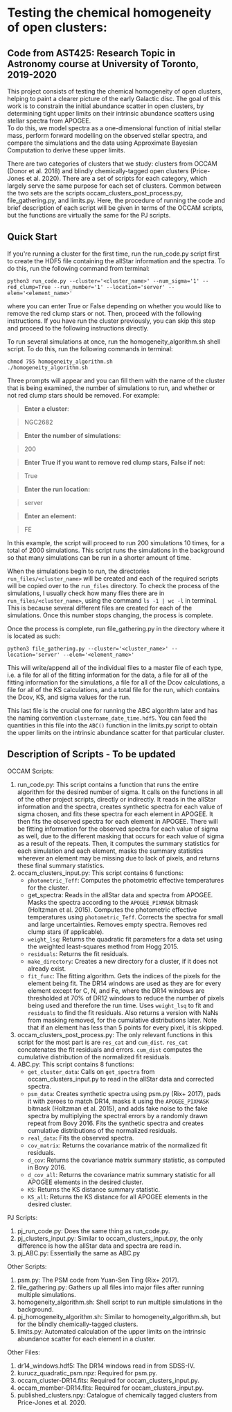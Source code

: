 # Testing the chemical homogeneity of open clusters: 
## Code from AST425: Research Topic in Astronomy course at University of Toronto, 2019-2020

This project consists of testing the chemical homogeneity of open clusters, helping to paint a clearer picture of the 
early Galactic disc.  The goal of this work is to constrain the initial abundance scatter in open clusters, by 
determining tight upper limits on their intrinsic abundance scatters using stellar spectra from APOGEE.  
To do this, we model spectra as a one-dimensional function of initial stellar mass, perform forward modelling on the 
observed stellar spectra, and compare the simulations and the data using Approximate Bayesian Computation to derive 
these upper limits.

There are two categories of clusters that we study: clusters from OCCAM (Donor et al. 2018) and blindly
chemically-tagged open clusters (Price-Jones et al. 2020).  There are a set of scripts for each category, which largely
serve the same purpose for each set of clusters.  Common between the two sets are the scripts 
occam_clusters_post_process.py, file_gathering.py, and limits.py.  Here, the procedure of running the code and brief 
description of each script will be given in terms of the OCCAM scripts, but the functions are virtually the same for 
the PJ scripts.

## Quick Start
If you're running a cluster for the first time, run the run_code.py script first to create the HDF5 file containing the
allStar information and the spectra.  To do this, run the following command from terminal:

`python3 run_code.py --cluster='<cluster_name>' --num_sigma='1' --red_clump=True --run_number='1' --location='server' --elem='<element_name>'`

where you can enter True or False depending on whether you would like to remove the red clump stars or not.  Then, 
proceed with the following instructions.  If you have run the cluster previously, you can skip this step and proceed
to the following instructions directly.

To run several simulations at once, run the homogeneity_algorithm.sh shell script.  To do this, run the following
commands in terminal:

```
chmod 755 homogeneity_algorithm.sh
./homogeneity_algorithm.sh
```

Three prompts will appear and you can fill them with the name of the cluster that is being examined, the number of 
simulations to run, and whether or not red clump stars should be removed.  For example:
> **Enter a cluster**:

> NGC2682

> **Enter the number of simulations**:

> 200

> **Enter True if you want to remove red clump stars, False if not:**

> True

> **Enter the run location:**

> server

> **Enter an element:**

> FE

In this example, the script will proceed to run 200 simulations 10 times, for a total of 2000 simulations.  This script
runs the simulations in the background so that many simulations can be run in a shorter amount of time.  

When the simulations begin to run, the directories `run_files/<cluster_name>` will be created and each of the required 
scripts will be copied over to the `run_files` directory.  To check the process of the simulations, I usually check 
how many files there are in `run_files/<cluster_name>`, using the command `ls -1 | wc -l` in terminal.  This is 
because several different files are created for each of the simulations.  Once this number stops changing, the process
is complete.

Once the process is complete, run file_gathering.py in the directory where it is located as such:

`python3 file_gathering.py --cluster='<cluster_name>' --location='server' --elem='<element_name>'`

This will write/append all of the individual files to a master file of each type, i.e. a file for all of the fitting
information for the data, a file for all of the fitting information for the simulations, a file for all of the Dcov
calculations, a file for all of the KS calculations, and a total file for the run, which contains the Dcov, KS, and 
sigma values for the run.  

This last file is the crucial one for running the ABC algorithm later and has the naming convention 
`clustername_date_time.hdf5`.  You can feed the quantities in this file into the `ABC()` function in the limits.py
script to obtain the upper limits on the intrinsic abundance scatter for that particular cluster.

## Description of Scripts - To be updated 
OCCAM Scripts:
1. run_code.py: This script contains a function that runs the entire algorithm for the desired number of sigma.  It 
calls on the functions in all of the other project scripts, directly or indirectly.  It reads in the allStar information
and the spectra, creates synthetic spectra for each value of sigma chosen, and fits these spectra for each element in 
APOGEE.  It then fits the observed spectra for each element in APOGEE.  There will be fitting information for the 
observed spectra for each value of sigma as well, due to the different masking that occurs for each value of sigma as a
result of the repeats.  Then, it computes the summary statistics for each simulation and each element, masks the 
summary statistics wherever an element may be missing due to lack of pixels, and returns these final summary 
statistics.
2. occam_clusters_input.py: This script contains 6 functions:
	* `photometric_Teff`: Computes the photometric effective temperatures for the cluster.
	* get_spectra: Reads in the allStar data and spectra from APOGEE.  Masks the spectra according to the 
	`APOGEE_PIXMASK` bitmask (Holtzman et al. 2015).  Computes the photometric effective temperatures using 
	`photometric_Teff`.  Corrects the spectra for small and large uncertainties.  Removes empty spectra.  Removes red 
	clump stars (if applicable). 
	* `weight_lsq`: Returns the quadratic fit parameters for a data set using the weighted least-squares method from 
	Hogg 2015. 
	* `residuals`: Returns the fit residuals.
	* `make_directory`: Creates a new directory for a cluster, if it does not already exist.
	* `fit_func`: The fitting algorithm.  Gets the indices of the pixels for the element being fit.  The DR14 windows
	are used as they are for every element except for C, N, and Fe, where the DR14 windows are thresholded at 70% of 
	DR12 windows to reduce the number of pixels being used and therefore the run time.  Uses `weight_lsq` to fit and 
	`residuals` to find the fit residuals.  Also returns a version with NaNs from masking removed, for the 
	cumulative distributions later.  Note that if an element has less than 5 points for every pixel, it is skipped.
3. occam_clusters_post_process.py: The only relevant functions in this script for the most part is are `res_cat` and
`cum_dist`.  `res_cat` concatenates the fit residuals and errors.  `cum_dist` computes the cumulative distribution of
the normalized fit residuals.
4. ABC.py: This script contains 8 functions:
	* `get_cluster_data`: Calls on `get_spectra` from occam_clusters_input.py to read in the allStar data and corrected
	spectra.
	* `psm_data`: Creates synthetic spectra using psm.py (Rix+ 2017), pads it with zeroes to match DR14, masks it using
	the `APOGEE_PIXMASK` bitmask (Holtzman et al. 2015), and adds fake noise to the fake spectra by multiplying the 
	spectral errors by a randomly drawn repeat from Bovy 2016.  Fits the synthetic spectra and creates cumulative
	distributions of the normalized residuals.
	* `real_data`: Fits the observed spectra.
	* `cov_matrix`: Returns the covariance matrix of the normalized fit residuals.
	* `d_cov`: Returns the covariance matrix summary statistic, as computed in Bovy 2016.
	* `d_cov_all`: Returns the covariance matrix summary statistic for all APOGEE elements in the desired cluster.
	* `KS`: Returns the KS distance summary statistic.
	* `KS_all`: Returns the KS distance for all APOGEE elements in the desired cluster.

PJ Scripts:
1. pj_run_code.py: Does the same thing as run_code.py.
2. pj_clusters_input.py: Similar to occam_clusters_input.py, the only difference is how the allStar data and spectra
are read in.
3. pj_ABC.py: Essentially the same as ABC.py

Other Scripts: 
1. psm.py: The PSM code from Yuan-Sen Ting (Rix+ 2017).
2. file_gathering.py: Gathers up all files into major files after running multiple simulations.
3. homogeneity_algorithm.sh: Shell script to run multiple simulations in the background.
4. pj_homogeneity_algorithm.sh: Similar to homogeneity_algorithm.sh, but for the blindly chemically-tagged clusters.
5. limits.py: Automated calculation of the upper limits on the intrinsic abundance scatter for each element in a 
cluster.

Other Files:
1. dr14_windows.hdf5: The DR14 windows read in from SDSS-IV.
2. kurucz_quadratic_psm.npz: Required for psm.py.
3. occam_cluster-DR14.fits: Required for occam_clusters_input.py.
4. occam_member-DR14.fits: Required for occam_clusters_input.py.
5. published_clusters.npy: Catalogue of chemically tagged clusters from Price-Jones et al. 2020.